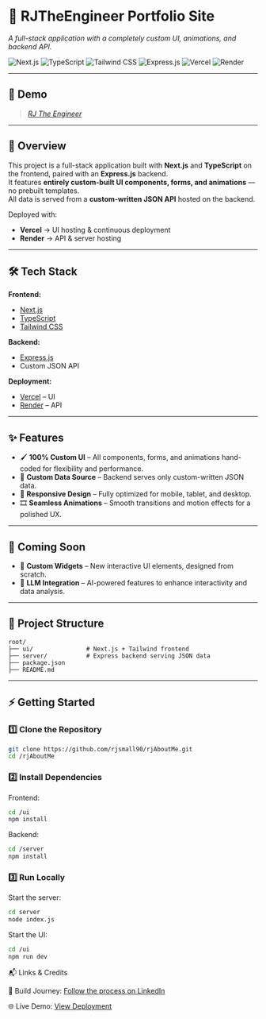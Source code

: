 # 📂 **RJTheEngineer Portfolio Site**
_A full-stack application with a completely custom UI, animations, and backend API._

![Next.js](https://img.shields.io/badge/Next.js-000000?style=for-the-badge&logo=nextdotjs&logoColor=white)
![TypeScript](https://img.shields.io/badge/TypeScript-3178C6?style=for-the-badge&logo=typescript&logoColor=white)
![Tailwind CSS](https://img.shields.io/badge/Tailwind_CSS-38B2AC?style=for-the-badge&logo=tailwind-css&logoColor=white)
![Express.js](https://img.shields.io/badge/Express.js-000000?style=for-the-badge&logo=express&logoColor=white)
![Vercel](https://img.shields.io/badge/Vercel-000000?style=for-the-badge&logo=vercel&logoColor=white)
![Render](https://img.shields.io/badge/Render-46E3B7?style=for-the-badge&logo=render&logoColor=black)

---

## 📸 **Demo**
> [_RJ The Engineer_](https://rj-about-me-rj-smalls-projects.vercel.app/)

---

## 🚀 **Overview**
This project is a full-stack application built with **Next.js** and **TypeScript** on the frontend, paired with an **Express.js** backend.  
It features **entirely custom-built UI components, forms, and animations** — no prebuilt templates.  
All data is served from a **custom-written JSON API** hosted on the backend.

Deployed with:
- **Vercel** → UI hosting & continuous deployment  
- **Render** → API & server hosting  

---

## 🛠 **Tech Stack**

**Frontend:**
- [Next.js](https://nextjs.org/)
- [TypeScript](https://www.typescriptlang.org/)
- [Tailwind CSS](https://tailwindcss.com/)

**Backend:**
- [Express.js](https://expressjs.com/)
- Custom JSON API

**Deployment:**
- [Vercel](https://vercel.com/) – UI
- [Render](https://render.com/) – API

---

## ✨ **Features**
- 🖌 **100% Custom UI** – All components, forms, and animations hand-coded for flexibility and performance.  
- 📡 **Custom Data Source** – Backend serves only custom-written JSON data.  
- 📱 **Responsive Design** – Fully optimized for mobile, tablet, and desktop.  
- 🎞 **Seamless Animations** – Smooth transitions and motion effects for a polished UX.  

---

## 🔮 **Coming Soon**
- 🧩 **Custom Widgets** – New interactive UI elements, designed from scratch.  
- 🤖 **LLM Integration** – AI-powered features to enhance interactivity and data analysis.  

---

## 📂 **Project Structure**
```shell
root/
├── ui/               # Next.js + Tailwind frontend
├── server/           # Express backend serving JSON data
├── package.json
├── README.md
```

---

## ⚡ **Getting Started**

### 1️⃣ Clone the Repository
```bash
git clone https://github.com/rjsmall90/rjAboutMe.git
cd /rjAboutMe
```

### 2️⃣ Install Dependencies
Frontend:
```bash
cd /ui
npm install
```

Backend:
```bash
cd /server
npm install
```

### 3️⃣ Run Locally
Start the server:
```bash
cd server
node index.js
```
Start the UI:
```bash
cd /ui
npm run dev
```

📬 Links & Credits

🔗 Build Journey: [Follow the process on LinkedIn](https://linkedin.com/in/ryansmall90)

🌐 Live Demo: [View Deployment](https://rj-about-me-rj-smalls-projects.vercel.app/)

